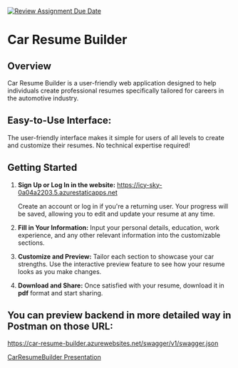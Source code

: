 [![Review Assignment Due Date](https://classroom.github.com/assets/deadline-readme-button-24ddc0f5d75046c5622901739e7c5dd533143b0c8e959d652212380cedb1ea36.svg)](https://classroom.github.com/a/tB9U1tAj)
# Car Resume Builder

## Overview

Car Resume Builder is a user-friendly web application designed to help individuals create professional resumes specifically tailored for careers in the automotive industry. 

## **Easy-to-Use Interface:**

The user-friendly interface makes it simple for users of all levels to create and customize their resumes. No technical expertise required!

## Getting Started

1. **Sign Up or Log In in the website:**
    https://icy-sky-0a04a2203.5.azurestaticapps.net

   Create an account or log in if you're a returning user. Your progress will be saved, allowing you to edit and update your resume at any time. 

3. **Fill in Your Information:**
   Input your personal details, education, work experience, and any other relevant information into the customizable sections.

4. **Customize and Preview:**
   Tailor each section to showcase your car strengths. Use the interactive preview feature to see how your resume looks as you make changes.

5. **Download and Share:**
   Once satisfied with your resume, download it in **pdf** format and start sharing.


## You can preview backend in more detailed way in Postman on those URL:
https://car-resume-builder.azurewebsites.net/swagger/v1/swagger.json


[CarResumeBuilder Presentation](https://www.canva.com/design/DAF5-OxZzic/eUEEnBIlGoZacxQ_MuYrJA/edit)

